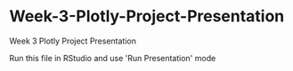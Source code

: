 # Week-3-Plotly-Project-Presentation
Week 3 Plotly Project Presentation

Run this file in RStudio and use 'Run Presentation' mode
